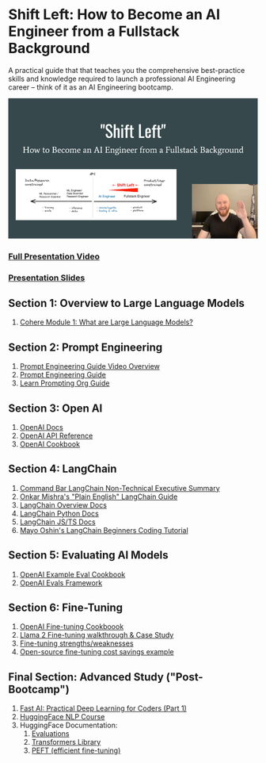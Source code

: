 # Shift Left: How to Become an AI Engineer from a Fullstack Background
A practical guide that that teaches you the comprehensive best-practice skills and knowledge required to launch a professional AI Engineering career – think of it as an AI Engineering bootcamp.

[![Shift Left: How to Become an AI Engineer from a Fullstack Background (Full Video Presentation)](https://raw.githubusercontent.com/billmalarky/shift-left/master/media/shift-left-video-poster.png)](https://drive.google.com/file/d/1_C-AmdzQLW-rhBmlSvhfj1bKIsP2xx1L/view?usp=sharing)

### [Full Presentation Video](https://drive.google.com/file/d/1_C-AmdzQLW-rhBmlSvhfj1bKIsP2xx1L/view?usp=sharing)
### [Presentation Slides](https://bit.ly/shift-left-slides)

## Section 1: Overview to Large Language Models

1) [Cohere Module 1: What are Large Language Models?](https://docs.cohere.com/docs/intro-large-language-models)

## Section 2: Prompt Engineering

1) [Prompt Engineering Guide Video Overview](https://www.youtube.com/watch?v=dOxUroR57xs)
2) [Prompt Engineering Guide](https://www.promptingguide.ai/)
3) [Learn Prompting Org Guide](https://learnprompting.org/docs/intro)

## Section 3: Open AI

1) [OpenAI Docs](https://platform.openai.com/docs/introduction/overview)
2) [OpenAI API Reference](https://platform.openai.com/docs/api-reference)
3) [OpenAI Cookbook](https://github.com/openai/openai-cookbook/tree/main/examples)

## Section 4: LangChain

1) [Command Bar LangChain Non-Technical Executive Summary](https://www.commandbar.com/blog/langchain-guide)
2) [Onkar Mishra's "Plain English" LangChain Guide](https://ai.plainenglish.io/using-langchain-chains-and-agents-for-llm-application-development-d538f6c70bc6)
3) [LangChain Overview Docs](https://docs.langchain.com/docs/)
4) [LangChain Python Docs](https://python.langchain.com/docs/get_started/introduction)
5) [LangChain JS/TS Docs](https://js.langchain.com/docs/get_started/introduction/)
6) [Mayo Oshin's LangChain Beginners Coding Tutorial](https://www.youtube.com/watch?v=bH722QgRlhQ)

## Section 5: Evaluating AI Models

1) [OpenAI Example Eval Cookbook](https://github.com/openai/openai-cookbook/blob/main/examples/evaluation/How_to_eval_abstractive_summarization.ipynb)
2) [OpenAI Evals Framework](https://github.com/openai/evals)

## Section 6: Fine-Tuning

1) [OpenAI Fine-tuning Cookboook](https://github.com/openai/openai-cookbook/blob/main/examples/How_to_finetune_chat_models.ipynb)
2) [Llama 2 Fine-tuning walkthrough & Case Study](https://www.anyscale.com/blog/fine-tuning-llama-2-a-comprehensive-case-study-for-tailoring-models-to-unique-applications)
3) [Fine-tuning strengths/weaknesses](https://www.anyscale.com/blog/fine-tuning-is-for-form-not-facts)
4) [Open-source fine-tuning cost savings example](https://github.com/OpenPipe/OpenPipe/tree/main/examples/classify-recipes)

## Final Section: Advanced Study ("Post-Bootcamp")

1) [Fast AI: Practical Deep Learning for Coders (Part 1)](https://course.fast.ai/)
2) [HuggingFace NLP Course](https://huggingface.co/learn/nlp-course/chapter1/1)
3) HuggingFace Documentation:
    1) [Evaluations](https://huggingface.co/docs/evaluate/index)
    2) [Transformers Library](https://huggingface.co/docs/transformers/index)
    3) [PEFT (efficient fine-tuning)](https://huggingface.co/docs/peft/index)

